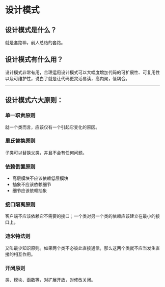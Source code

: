 #  设计模式

## 设计模式是什么？

就是套路嘛，前人总结的套路。

## 设计模式有什么用？

设计模式非常有用，合理运用设计模式可以大幅度增加代码的可扩展性、可复用性以及可维护性，说白了就是让代码更灵活易读，高内聚，低耦合。


---

## 设计模式六大原则：

### 单一职责原则

就一个类而言，应该仅有一个引起它变化的原因。

### 里氏替换原则

子类可以替换父类，并且不会有任何问题。

### 依赖倒置原则

- 高层模块不应该依赖低层模块
- 抽象不应该依赖细节
- 细节应该依赖抽象

### 接口隔离原则

客户端不应该依赖它不需要的接口；一个类对另一个类的依赖应该建立在最小的接口上。

### 迪米特法则

又叫最少知识原则。如果两个类不必彼此直接通信，那么这两个类就不应当发生直接的相互作用。

### 开闭原则

类、模块、函数等，对扩展开放，对修改关闭。
